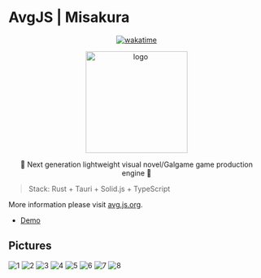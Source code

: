 # AvgJS | Misakura

<!--  markdownlint-disable -->
<div align="center">

[![wakatime](https://wakatime.com/badge/user/018dc603-712a-4205-a226-d4c9ccd0d02b/project/018e02fd-86e0-4f1e-9af9-61d0b70582b6.svg)](https://wakatime.com/badge/user/018dc603-712a-4205-a226-d4c9ccd0d02b/project/018e02fd-86e0-4f1e-9af9-61d0b70582b6)

<img src="https://raw.githubusercontent.com/BIYUEHU/misakura/master/packages/view/src-tauri/icons/misakura.png" width="200px" height="200px" alt="logo"/>

🌸 Next generation lightweight visual novel/Galgame game production engine 🌸

</div>
<!--  markdownlint-enable -->

> Stack: Rust + Tauri + Solid.js + TypeScript

More information please visit [avg.js.org](https://avg.js.org).

- [Demo](https://avg.js.org/guide/demo.html)

## Pictures

![1](https://pic.imgdb.cn/item/66d975a8d9c307b7e99d4956.png)
![2](https://pic.imgdb.cn/item/66d975a8d9c307b7e99d47d5.png)
![3](https://pic.imgdb.cn/item/66d975a9d9c307b7e99d4be1.png)
![4](https://pic.imgdb.cn/item/66d975bed9c307b7e99d8999.png)
![5](https://pic.imgdb.cn/item/66d975bed9c307b7e99d89d2.png)
![6](https://pic.imgdb.cn/item/66d975bdd9c307b7e99d88e6.png)
![7](https://pic.imgdb.cn/item/66d975a8d9c307b7e99d4a8f.png)
![8](https://pic.imgdb.cn/item/66d975a7d9c307b7e99d4613.png)
